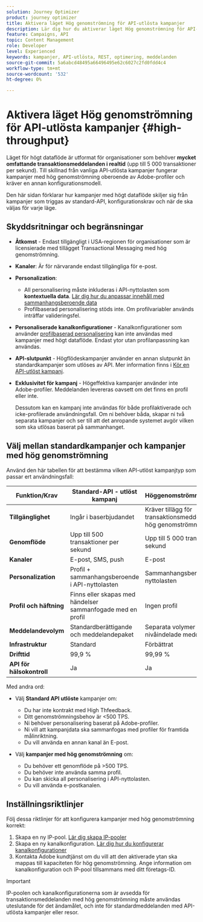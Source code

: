 ```yaml
---
solution: Journey Optimizer
product: journey optimizer
title: Aktivera läget Hög genomströmning för API-utlösta kampanjer
description: Lär dig hur du aktiverar läget Hög genomströmning för API-utlösta kampanjer.
feature: Campaigns, API
topic: Content Management
role: Developer
level: Experienced
keywords: kampanjer, API-utlösta, REST, optimering, meddelanden
source-git-commit: 5a6abcd48495a66496495e62c6027c2fd0fdd4c4
workflow-type: tm+mt
source-wordcount: '532'
ht-degree: 0%

---
```



# Aktivera läget Hög genomströmning för API-utlösta kampanjer {#high-throughput}

Läget för högt dataflöde är utformat för organisationer som behöver **mycket omfattande transaktionsmeddelanden i realtid** (upp till 5 000 transaktioner per sekund). Till skillnad från vanliga API-utlösta kampanjer fungerar kampanjer med hög genomströmning oberoende av Adobe-profiler och kräver en annan konfigurationsmodell.

Den här sidan förklarar hur kampanjer med högt dataflöde skiljer sig från kampanjer som triggas av standard-API, konfigurationskrav och när de ska väljas för varje läge.

## Skyddsritningar och begränsningar

* **Åtkomst** - Endast tillgängligt i USA-regionen för organisationer som är licensierade med tillägget Transactional Messaging med hög genomströmning.

* **Kanaler**: Är för närvarande endast tillgängliga för e-post.

* **Personalization**:

   * All personalisering måste inkluderas i API-nyttolasten som **kontextuella data**. [Lär dig hur du anpassar innehåll med sammanhangsberoende data](../campaigns/api-triggered-campaign-action.md#contextual)
   * Profilbaserad personalisering stöds inte. Om profilvariabler används inträffar valideringsfel.

* **Personaliserade kanalkonfigurationer** - Kanalkonfigurationer som använder [profilbaserad personalisering](../email/surface-personalization.md) kan inte användas med kampanjer med högt dataflöde. Endast ytor utan profilanpassning kan användas.

* **API-slutpunkt** - Högflödeskampanjer använder en annan slutpunkt än standardkampanjer som utlöses av API. Mer information finns i [Kör en API-utlöst kampanj](../campaigns/trigger-campaigns.md#trigger).

* **Exklusivitet för kampanj** - Högeffektiva kampanjer använder inte Adobe-profiler. Meddelanden levereras oavsett om det finns en profil eller inte.

  Dessutom kan en kampanj inte användas för både profilaktiverade och icke-profilerade användningsfall. Om ni behöver båda, skapar ni två separata kampanjer och ser till att det anropande systemet avgör vilken som ska utlösas baserat på sammanhanget.

## Välj mellan standardkampanjer och kampanjer med hög genomströmning

Använd den här tabellen för att bestämma vilken API-utlöst kampanjtyp som passar ert användningsfall:

| Funktion/Krav | Standard-API - utlöst kampanj | Höggenomströmningskampanj |
|------------------------|---------------------------------|---------------------------|
| **Tillgänglighet** | Ingår i baserbjudandet | Kräver tillägg för transaktionsmeddelanden med hög genomströmning. |
| **Genomflöde** | Upp till 500 transaktioner per sekund | Upp till 5 000 transaktioner per sekund |
| **Kanaler** | E-post, SMS, push | E-post |
| **Personalization** | Profil + sammanhangsberoende i API-nyttolasten | Sammanhangsberoende i API-nyttolasten |
| **Profil och häftning** | Finns eller skapas med händelser sammanfogade med en profil | Ingen profil |
| **Meddelandevolym** | Standardberättigande och meddelandepaket | Separata volymer med nivåindelade meddelanden |
| **Infrastruktur** | Standard | Förbättrat |
| **Drifttid** | 99,9 % | 99,99 % |
| **API för hälsokontroll** | Ja | Ja |

Med andra ord:

* Välj **Standard API utlöste** kampanjer om:
   * Du har inte kontrakt med High Thfeedback.
   * Ditt genomströmningsbehov är &lt;500 TPS.
   * Ni behöver personalisering baserat på Adobe-profiler.
   * Ni vill att kampanjdata ska sammanfogas med profiler för framtida målinriktning.
   * Du vill använda en annan kanal än E-post.

* Välj **kampanjer med hög genomströmning** om:
   * Du behöver ett genomflöde på >500 TPS.
   * Du behöver inte använda samma profil.
   * Du kan skicka all personalisering i API-nyttolasten.
   * Du vill använda e-postkanalen.

## Inställningsriktlinjer

Följ dessa riktlinjer för att konfigurera kampanjer med hög genomströmning korrekt:

1. Skapa en ny IP-pool. [Lär dig skapa IP-pooler](../configuration/ip-pools.md)
1. Skapa en ny kanalkonfiguration. [Lär dig hur du konfigurerar kanalkonfigurationer](../configuration/channel-surfaces.md)
1. Kontakta Adobe kundtjänst om du vill att den aktiverade ytan ska mappas till kapaciteten för hög genomströmning. Ange information om kanalkonfiguration och IP-pool tillsammans med ditt företags-ID.

>[!IMPORTANT]
>
>IP-poolen och kanalkonfigurationerna som är avsedda för transaktionsmeddelanden med hög genomströmning måste användas uteslutande för det ändamålet, och inte för standardmeddelanden med API-utlösta kampanjer eller resor.
